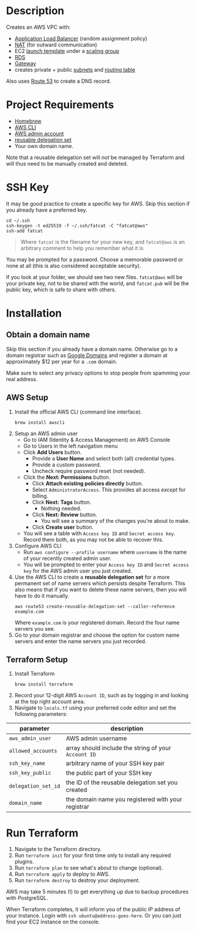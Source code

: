 # Description

Creates an AWS VPC with:
- [Application Load Balancer][aws_alb] (random assignment policy)
- [NAT][aws_nat] (for outward communication)
- EC2 [launch template][aws_launch_template] under a [scaling group][aws_scaling_group]
- [RDS][aws_rds]
- [Gateway][aws_gateway]
- creates private + public [subnets][aws_subnet] and [routing table][aws_routing_table]

Also uses [Route 53][aws_route53] to create a DNS record.

# Project Requirements

- [Homebrew][homebrew]
- [AWS CLI][aws_cli]
- [AWS admin account][aws_admin_account]
- [reusable delegation set][aws_reusable_delegation_set]
- Your own domain name.

Note that a reusable delegation set will _not_ be managed by Terraform and
will thus need to be manually created and deleted.

# SSH Key

It may be good practice to create a specific key for AWS. Skip this section if
you already have a preferred key.

```
cd ~/.ssh
ssh-keygen -t ed25519 -f ~/.ssh/fatcat -C "fatcat@aws"
ssh-add fatcat
```

> Where `fatcat` is the filename for your new key, and `fatcat@aws` is an
arbitrary comment to help you remember what it is.

You may be prompted for a password. Choose a memorable password or none at all
(this is also considered acceptable security).

If you look at your folder, we should see two new files. `fatcat@aws` will be
your private key, not to be shared with the world, and `fatcat.pub` will be the
public key, which is safe to share with others.

# Installation

## Obtain a domain name

Skip this section if you already have a domain name. Otherwise go to a domain
registrar such as [Google Domains][google_domains] and register a domain at
approximately $12 per year for a `.com` domain.

Make sure to select any privacy options to stop people from spamming your real
address.

## AWS Setup

1. Install the official AWS CLI (command line interface).
   ```
   brew install awscli
   ```
2. Setup an AWS admin user
   - Go to IAM (Identity & Access Management) on AWS Console
   - Go to Users in the left navigation menu
   - Click **Add Users** button.
      - Provide a **User Name** and select both (all) credential types.
      - Provide a custom password.
      - Uncheck require password reset (not needed).
   - Click the **Next: Permissions** button.
      - Click **Attach existing policies directly** button.
      - Select `AdministratorAccess`. This provides all access _except_ for billing.
      - Click **Next: Tags** button.
        - Nothing needed.
      - Click **Next: Review** button.
        - You will see a summary of the changes you're about to make.
      - Click **Create user** button.
   - You will see a table with `Access key ID` and `Secret access key`. Record
     them both, as you may not be able to recover this.
3. Configure AWS CLI
   - Run `aws configure --profile username` where `username` is the name of your
     recently created admin user.
   - You will be prompted to enter your `Access key ID` and `Secret access key`
     for the AWS admin user you just created.
4. Use the AWS CLI to create a **reusable delegation set** for a more permanent
   set of name servers which persists despite Terraform. This also means that if
   you want to delete these name servers, then you will have to do it manually.
   ```
   aws route53 create-reusable-delegation-set --caller-reference example.com
   ```
   Where `example.com` is your registered domain. Record the four name servers
   you see.
5. Go to your domain registrar and choose the option for custom name servers and
   enter the name servers you just recorded.

## Terraform Setup

1. Install Terraform
   ```
   brew install terraform
   ```
2. Record your 12-digit AWS `Account ID`, such as by logging in and looking at
   the top right account area.
3. Navigate to `locals.tf` using your preferred code editor and set the
   following parameters:

| parameter           | description                                          |
| ------------------- | ---------------------------------------------------- |
| `aws_admin_user`    | AWS admin username                                   |
| `allowed_accounts`  | array should include the string of your `Account ID` |
| `ssh_key_name`      | arbitrary name of your SSH key pair                  |
| `ssh_key_public`    | the public part of your SSH key                      |
| `delegation_set_id` | the ID of the reusable delegation set you created    |
| `domain_name`       | the domain name you registered with your registrar   |

# Run Terraform

1. Navigate to the Terraform directory.
2. Run `terraform init` for your first time only to install any required plugins.
3. Run `terraform plan` to see what's about to change (optional).
4. Run `terraform apply` to deploy to AWS.
5. Run `terraform destroy` to destroy your deployment.

AWS may take 5 minutes (!) to get everything up due to backup procedures with
PostgreSQL.

When Terraform completes, it will inform you of the public IP address of your
instance. Login with `ssh ubuntu@address-goes-here`. Or you can just find your
EC2 instance on the console.

[aws_admin_account]: https://docs.aws.amazon.com/IAM/latest/UserGuide/getting-started_create-admin-group.html
[aws_alb]: https://docs.aws.amazon.com/elasticloadbalancing/latest/application/introduction.html
[aws_cli]: https://aws.amazon.com/cli/
[aws_gateway]: https://docs.aws.amazon.com/vpc/latest/privatelink/gateway-endpoints.html
[aws_launch_template]: https://docs.aws.amazon.com/AWSEC2/latest/UserGuide/ec2-launch-templates.html
[aws_nat]: https://docs.aws.amazon.com/vpc/latest/userguide/vpc-nat-gateway.html
[aws_rds]: https://aws.amazon.com/rds/
[aws_reusable_delegation_set]: https://docs.aws.amazon.com/Route53/latest/APIReference/API_CreateReusableDelegationSet.html
[aws_route53]: https://aws.amazon.com/route53/
[aws_routing_table]: https://docs.aws.amazon.com/vpc/latest/userguide/VPC_Route_Tables.html
[aws_subnet]: https://docs.aws.amazon.com/vpc/latest/userguide/configure-subnets.html
[aws_scaling_group]: https://docs.aws.amazon.com/autoscaling/ec2/userguide/auto-scaling-groups.html
[homebrew]: https://brew.sh/
[google_domains]: https://domains.google/get-started/domain-search/